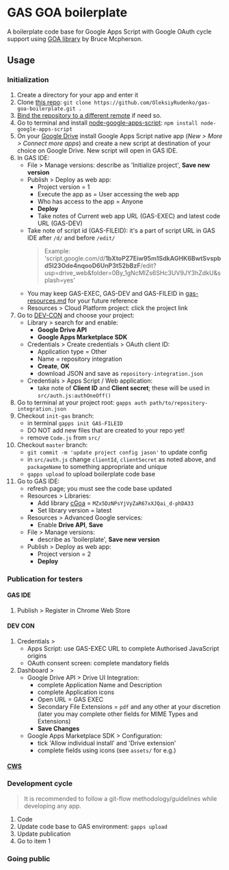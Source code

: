# GAS GOA boilerplate
A boilerplate code base for
Google Apps Script with Google OAuth cycle support
using [GOA library](http://ramblings.mcpher.com/Home/excelquirks/goa)
by Bruce Mcpherson.

## Usage
### Initialization
1. Create a directory for your app and enter it
1. Clone [this repo](https://github.com/danthareja/node-google-apps-script):
   `git clone https://github.com/OleksiyRudenko/gas-goa-boilerplate.git .`
1. [Bind the repository to a different remote](https://www.google.com/search?q=how+to+bind+local+git+repo+to+a+different+remote)
   if need so.
1. Go to terminal and install 
   [node-google-apps-script](https://github.com/danthareja/node-google-apps-script):
   `npm install node-google-apps-script`
1. On your [Google Drive](https://drive.google.com/) install
   Google Apps Script native app (_New > More > Connect more apps_)
   and create a new script at destination of your choice 
   on Google Drive. New script will open in GAS IDE.
1. In GAS IDE:
   * File > Manage versions: describe as 'Initialize project', 
     **Save new version**
   * Publish > Deploy as web app:
     - Project version = 1
     - Execute the app as = User accessing the web app
     - Who has access to the app = Anyone
     - **Deploy**
     - Take notes of Current web app URL (GAS-EXEC) and latest code URL (GAS-DEV)
   * Take note of script id (GAS-FILEID):
     it's a part of script URL in GAS IDE after `/d/` and before `/edit/`
     > Example: 'script.google.com/d/**1bXtoPZ7Eiw95m1SdkAGHK6BwtSvspbd5l23Ode4nqooD6UnP3t52bBzF**/edit?usp=drive_web&folder=0By_1gNcMlZs6SHc3UV9JY3hZdkU&splash=yes'
   * You may keep GAS-EXEC, GAS-DEV and GAS-FILEID in
     [gas-resources.md](gas-resources.md) for your future reference
   * Resources > Cloud Platform project: click the project link
1. Go to [DEV-CON](https://console.developers.google.com/apis/credentials)
   and choose your project:
   * Library > search for and enable:
     - **Google Drive API**
     - **Google Apps Marketplace SDK**
   * Credentials > Create credentials > OAuth client ID:
     - Application type = Other
     - Name = repository integration
     - **Create**, **OK**
     - download JSON and save as `repository-integration.json`
   * Credentials > Apps Script / Web application:
     - take note of **Client ID** and **Client secret**; these will
       be used in `src/auth.js:authOneOff()`
1. Go to terminal at your project root: `gapps auth path/to/repository-integration.json`
1. Checkout `init-gas` branch:
   * in terminal `gapps init GAS-FILEID`
   * DO NOT add new files that are created to your repo yet!
   * remove `Code.js` from `src/`
1. Checkout `master` branch:
   * `git commit -m 'update project config jason'` to update config
   * in `src/auth.js` change `clientId`, `clientSecret` as noted above,
     and `packageName` to something appropriate and unique
   * `gapps upload` to upload boilerplate code base
1. Go to GAS IDE:
   * refresh page; you must see the code base updated
   * Resources > Libraries:
     - Add library [cGoa](http://ramblings.mcpher.com/Home/excelquirks/goa/userresources)
       = `MZx5DzNPsYjVyZaR67xXJQai_d-phDA33`
     - Set library version = latest
   * Resources > Advanced Google services:
     - Enable **Drive API**, **Save**
   * File > Manage versions:
     - describe as 'boilerplate',
       **Save new version**
   * Publish > Deploy as web app:
     - Project version = 2
     - **Deploy**
   
### Publication for testers

#### GAS IDE
1. Publish > Register in Chrome Web Store

#### DEV CON
1. Credentials >
   * Apps Script: use GAS-EXEC URL to complete Authorised JavaScript origins
   * OAuth consent screen: complete mandatory fields
1. Dashboard >
   * Google Drive API > Drive UI Integration:
     - complete Application Name and Description
     - complete Application icons
     - Open URL = GAS EXEC
     - Secondary File Extensions = `pdf` and any other at your discretion
       (later you may complete other fields for MIME Types and Extensions)
     - **Save Changes**
   * Google Apps Marketplace SDK > Configuration:
     - tick 'Allow individual install' and 'Drive extension'
     - complete fields using icons (see `assets/` for e.g.)

#### [CWS](https://chrome.google.com/webstore/developer/dashboard?authuser=0)

### Development cycle
> It is recommended to follow a git-flow methodology/guidelines
> while developing any app.
1. Code
1. Update code base to GAS environment: `gapps upload`
1. Update publication
1. Go to item 1

### Going public
